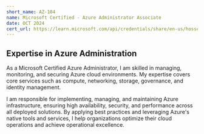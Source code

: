 ```yaml
---
short_name: AZ-104
name: Microsoft Certified - Azure Administrator Associate
date: OCT 2024
cert_url: https://learn.microsoft.com/api/credentials/share/en-us/hosseinnassiri/5A9C21DAA67924D1?sharingId=6BE52B73542AB83C
---
```


## Expertise in Azure Administration

As a Microsoft Certified Azure Administrator, I am skilled in managing, monitoring, and securing Azure cloud environments. My expertise covers core services such as compute, networking, storage, governance, and identity management.

I am responsible for implementing, managing, and maintaining Azure infrastructure, ensuring high availability, security, and performance across all deployed solutions. By applying best practices and leveraging Azure's native tools and services, I help organizations optimize their cloud operations and achieve operational excellence.
